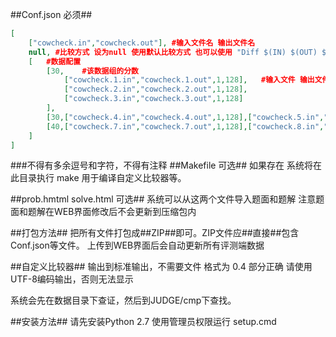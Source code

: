 ##Conf.json 必须##
```json
[
    ["cowcheck.in","cowcheck.out"], #输入文件名 输出文件名
    null, #比较方式 设为null 使用默认比较方式 也可以使用 "Diff $(IN) $(OUT) $(ANS)" ,Diff文件必须存在
    [	#数据配置
        [30,	#该数据组的分数
			["cowcheck.1.in","cowcheck.1.out",1,128],	#输入文件 输出文件 时间(秒) 内存(兆)
			["cowcheck.2.in","cowcheck.2.out",1,128],
			["cowcheck.3.in","cowcheck.3.out",1,128]
		],
        [30,["cowcheck.4.in","cowcheck.4.out",1,128],["cowcheck.5.in","cowcheck.5.out",1,128],["cowcheck.6.in","cowcheck.6.out",1,128]],
		[40,["cowcheck.7.in","cowcheck.7.out",1,128],["cowcheck.8.in","cowcheck.8.out",1,128],["cowcheck.9.in","cowcheck.9.out",1,128],["cowcheck.10.in","cowcheck.10.out",1,128]]
    ]
]
```
###不得有多余逗号和字符，不得有注释
##Makefile 可选##
如果存在 系统将在此目录执行 make 
用于编译自定义比较器等。

##prob.hmtml solve.html 可选##
系统可以从这两个文件导入题面和题解
注意题面和题解在WEB界面修改后不会更新到压缩包内

##打包方法##
把所有文件打包成##ZIP##即可。ZIP文件应##直接##包含Conf.json等文件。
上传到WEB界面后会自动更新所有评测端数据

##自定义比较器##
输出到标准输出，不需要文件
格式为
0.4 部分正确
请使用UTF-8编码输出，否则无法显示

系统会先在数据目录下查证，然后到JUDGE/cmp下查找。

##安装方法##
请先安装Python 2.7
使用管理员权限运行 setup.cmd
